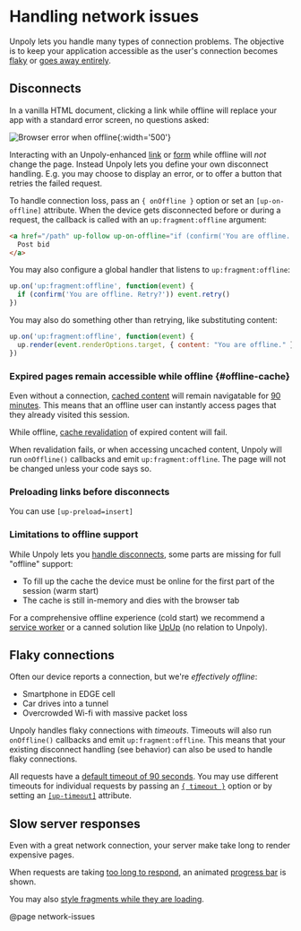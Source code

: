 Handling network issues
=======================

Unpoly lets you handle many types of connection problems.
The objective is to keep your application accessible as the user's connection becomes [flaky](#flaky-connections) or [goes away entirely](#disconnects).


Disconnects
-----------

In a vanilla HTML document, clicking a link while offline will replace your app with a standard error screen, no questions asked:

![Browser error when offline](images/browser-offline.png){:width='500'}

Interacting with an Unpoly-enhanced [link](/up-follow) or [form](/up-submit) while offline will *not* change the page. Instead Unpoly lets you define your own disconnect handling. E.g. you may choose to display an error, or to offer a button that retries the failed request.

To handle connection loss, pass an `{ onOffline }` option or set an `[up-on-offline]` attribute. When the device gets disconnected before or during a request, the callback is called with an `up:fragment:offline` argument:

```html
<a href="/path" up-follow up-on-offline="if (confirm('You are offline. Retry?')) event.retry()">
  Post bid
</a>
```

You may also configure a global handler that listens to `up:fragment:offline`:

```js
up.on('up:fragment:offline', function(event) {
  if (confirm('You are offline. Retry?')) event.retry()
})
```

You may also do something other than retrying, like substituting content:

```js
up.on('up:fragment:offline', function(event) {
  up.render(event.renderOptions.target, { content: "You are offline." })
})
```


### Expired pages remain accessible while offline {#offline-cache}

Even without a connection, [cached content](/caching) will remain navigatable for [90 minutes](/up.network.config#config.cacheEvictAge). This means that an offline user can instantly access pages that they already visited this session.

While offline, [cache revalidation](/caching#revalidation) of expired content will fail.

When revalidation fails, or when accessing uncached content, Unpoly will run `onOffline()` callbacks and emit `up:fragment:offline`. The page will not be changed unless your code says so.


### Preloading links before disconnects

You can use `[up-preload=insert]`


### Limitations to offline support

While Unpoly lets you [handle disconnects](#disconnects), some parts are missing for full "offline" support:

- To fill up the cache the device must be online for the first part of the session (warm start)
- The cache is still in-memory and dies with the browser tab

For a comprehensive offline experience (cold start) we recommend a [service worker](https://web.dev/offline-fallback-page/) or a canned solution like [UpUp](https://www.talater.com/upup/) (no relation to Unpoly).


Flaky connections
-----------------

Often our device reports a connection, but we're *effectively offline*:

- Smartphone in EDGE cell
- Car drives into a tunnel
- Overcrowded Wi-fi with massive packet loss

Unpoly handles flaky connections with *timeouts*. Timeouts will also run `onOffline()` callbacks and emit `up:fragment:offline`. This means that your existing disconnect handling (see behavior) can also be used to handle flaky connections.

All requests have a [default timeout of 90 seconds](/up.network.config#config.timeout).
You may use different timeouts for individual requests by passing an [`{ timeout }`](/up.render#options.timeout) option
or by setting an [`[up-timeout]`](/up-follow#up-timeout) attribute.



Slow server responses
---------------------

Even with a great network connection, your server make take long to render expensive pages.

When requests are taking [too long to respond](/up.network.config#config.lateTime),
an animated [progress bar](/loading-indicators#progress-bar) is shown.

You may also [style fragments while they are loading](/up.feedback).


@page network-issues
